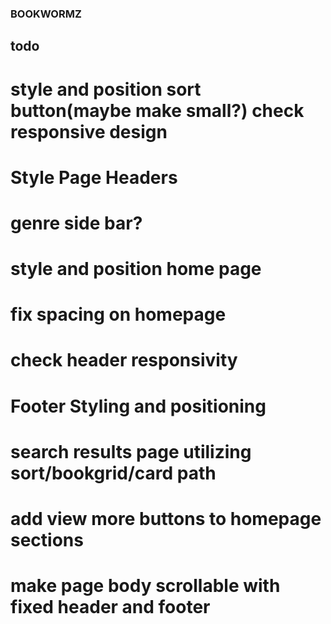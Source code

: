 ### BOOKWORMZ

## todo

# style and position sort button(maybe make small?) check responsive design

# Style Page Headers

# genre side bar?

# style and position home page

# fix spacing on homepage

# check header responsivity

# Footer Styling and positioning

# search results page utilizing sort/bookgrid/card path

# add view more buttons to homepage sections

# make page body scrollable with fixed header and footer
